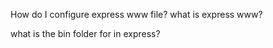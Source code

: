 

How do I configure express www file?
what is express www?


what is the bin folder for in express?


